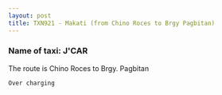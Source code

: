 ```yaml
---
layout: post
title: TXN921 - Makati (from Chino Roces to Brgy Pagbitan)
---
```


### Name of taxi: J'CAR 

The route is Chino Roces to Brgy. Pagbitan 

```Over charging```
